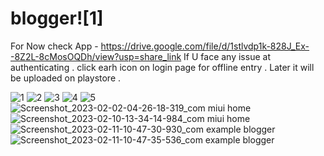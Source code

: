 # blogger![1]

For Now check App - https://drive.google.com/file/d/1stlvdp1k-828J_Ex--8Z2L-8cMosOQDh/view?usp=share_link 
If U face any issue at authenticating . click earh icon on login page for offline entry .
Later it will be uploaded on playstore .


![1](https://user-images.githubusercontent.com/82675874/218376627-69c59e3c-c8b6-4db9-8da0-7d655d8a568f.jpg)
![2](https://user-images.githubusercontent.com/82675874/218376631-48243a1b-d553-4d70-8d33-be6730e8be4c.jpg)
![3](https://user-images.githubusercontent.com/82675874/218376633-61e32d53-513e-4d7c-8d10-5b5f84db859b.jpg)
![4](https://user-images.githubusercontent.com/82675874/218376634-db00bf01-7a66-461f-9c3a-79e94a6a462a.png)
![5](https://user-images.githubusercontent.com/82675874/218376636-03e5d47a-3078-4d40-8211-465805b5aead.png)
![Screenshot_2023-02-02-04-26-18-319_com miui home](https://user-images.githubusercontent.com/82675874/218376637-2393a073-e27c-4820-853c-28d957609e8a.jpg)
![Screenshot_2023-02-10-13-34-14-984_com miui home](https://user-images.githubusercontent.com/82675874/218376640-d24975fb-9831-458e-8808-ae13d85a1666.jpg)
![Screenshot_2023-02-11-10-47-30-930_com example blogger](https://user-images.githubusercontent.com/82675874/218376641-06ca8931-21de-487e-abbe-af09d65ca250.jpg)
![Screenshot_2023-02-11-10-47-35-536_com example blogger](https://user-images.githubusercontent.com/82675874/218376644-ec8b08fc-ae54-40e6-9c5e-7c772b4792ac.jpg)
